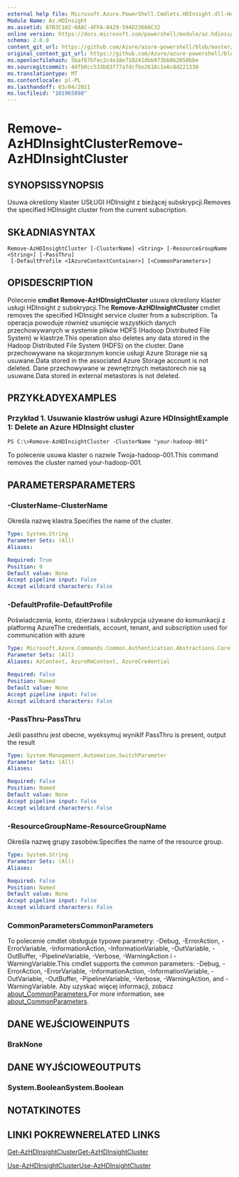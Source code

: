 ```yaml
---
external help file: Microsoft.Azure.PowerShell.Cmdlets.HDInsight.dll-Help.xml
Module Name: Az.HDInsight
ms.assetid: 87B3C102-0A8C-4FFA-8429-594D2360AC32
online version: https://docs.microsoft.com/powershell/module/az.hdinsight/remove-azhdinsightcluster
schema: 2.0.0
content_git_url: https://github.com/Azure/azure-powershell/blob/master/src/HDInsight/HDInsight/help/Remove-AzHDInsightCluster.md
original_content_git_url: https://github.com/Azure/azure-powershell/blob/master/src/HDInsight/HDInsight/help/Remove-AzHDInsightCluster.md
ms.openlocfilehash: 5baf67bfec2c4e18e718241dbb973bb8b2050bbe
ms.sourcegitcommit: 4dfb0cc533b83f77afdcfbe2618c1e6c8d221330
ms.translationtype: MT
ms.contentlocale: pl-PL
ms.lasthandoff: 03/04/2021
ms.locfileid: "101965898"
---
```

# <span data-ttu-id="5bf62-101">Remove-AzHDInsightCluster</span><span class="sxs-lookup"><span data-stu-id="5bf62-101">Remove-AzHDInsightCluster</span></span>

## <span data-ttu-id="5bf62-102">SYNOPSIS</span><span class="sxs-lookup"><span data-stu-id="5bf62-102">SYNOPSIS</span></span>
<span data-ttu-id="5bf62-103">Usuwa określony klaster USŁUGI HDInsight z bieżącej subskrypcji.</span><span class="sxs-lookup"><span data-stu-id="5bf62-103">Removes the specified HDInsight cluster from the current subscription.</span></span>

## <span data-ttu-id="5bf62-104">SKŁADNIA</span><span class="sxs-lookup"><span data-stu-id="5bf62-104">SYNTAX</span></span>

```
Remove-AzHDInsightCluster [-ClusterName] <String> [-ResourceGroupName <String>] [-PassThru]
 [-DefaultProfile <IAzureContextContainer>] [<CommonParameters>]
```

## <span data-ttu-id="5bf62-105">OPIS</span><span class="sxs-lookup"><span data-stu-id="5bf62-105">DESCRIPTION</span></span>
<span data-ttu-id="5bf62-106">Polecenie **cmdlet Remove-AzHDInsightCluster** usuwa określony klaster usługi HDInsight z subskrypcji.</span><span class="sxs-lookup"><span data-stu-id="5bf62-106">The **Remove-AzHDInsightCluster** cmdlet removes the specified HDInsight service cluster from a subscription.</span></span>
<span data-ttu-id="5bf62-107">Ta operacja powoduje również usunięcie wszystkich danych przechowywanych w systemie plików HDFS (Hadoop Distributed File System) w klastrze.</span><span class="sxs-lookup"><span data-stu-id="5bf62-107">This operation also deletes any data stored in the Hadoop Distributed File System (HDFS) on the cluster.</span></span>
<span data-ttu-id="5bf62-108">Dane przechowywane na skojarzonym koncie usługi Azure Storage nie są usuwane.</span><span class="sxs-lookup"><span data-stu-id="5bf62-108">Data stored in the associated Azure Storage account is not deleted.</span></span>
<span data-ttu-id="5bf62-109">Dane przechowywane w zewnętrznych metastorech nie są usuwane.</span><span class="sxs-lookup"><span data-stu-id="5bf62-109">Data stored in external metastores is not deleted.</span></span>

## <span data-ttu-id="5bf62-110">PRZYKŁADY</span><span class="sxs-lookup"><span data-stu-id="5bf62-110">EXAMPLES</span></span>

### <span data-ttu-id="5bf62-111">Przykład 1. Usuwanie klastrów usługi Azure HDInsight</span><span class="sxs-lookup"><span data-stu-id="5bf62-111">Example 1: Delete an Azure HDInsight cluster</span></span>
```
PS C:\>Remove-AzHDInsightCluster -ClusterName "your-hadoop-001"
```

<span data-ttu-id="5bf62-112">To polecenie usuwa klaster o nazwie Twoja-hadoop-001.</span><span class="sxs-lookup"><span data-stu-id="5bf62-112">This command removes the cluster named your-hadoop-001.</span></span>

## <span data-ttu-id="5bf62-113">PARAMETERS</span><span class="sxs-lookup"><span data-stu-id="5bf62-113">PARAMETERS</span></span>

### <span data-ttu-id="5bf62-114">-ClusterName</span><span class="sxs-lookup"><span data-stu-id="5bf62-114">-ClusterName</span></span>
<span data-ttu-id="5bf62-115">Określa nazwę klastra.</span><span class="sxs-lookup"><span data-stu-id="5bf62-115">Specifies the name of the cluster.</span></span>

```yaml
Type: System.String
Parameter Sets: (All)
Aliases:

Required: True
Position: 0
Default value: None
Accept pipeline input: False
Accept wildcard characters: False
```

### <span data-ttu-id="5bf62-116">-DefaultProfile</span><span class="sxs-lookup"><span data-stu-id="5bf62-116">-DefaultProfile</span></span>
<span data-ttu-id="5bf62-117">Poświadczenia, konto, dzierżawa i subskrypcja używane do komunikacji z platformą Azure</span><span class="sxs-lookup"><span data-stu-id="5bf62-117">The credentials, account, tenant, and subscription used for communication with azure</span></span>

```yaml
Type: Microsoft.Azure.Commands.Common.Authentication.Abstractions.Core.IAzureContextContainer
Parameter Sets: (All)
Aliases: AzContext, AzureRmContext, AzureCredential

Required: False
Position: Named
Default value: None
Accept pipeline input: False
Accept wildcard characters: False
```

### <span data-ttu-id="5bf62-118">-PassThru</span><span class="sxs-lookup"><span data-stu-id="5bf62-118">-PassThru</span></span>
<span data-ttu-id="5bf62-119">Jeśli passthru jest obecne, wyeksymuj wynik</span><span class="sxs-lookup"><span data-stu-id="5bf62-119">If PassThru is present, output the result</span></span>

```yaml
Type: System.Management.Automation.SwitchParameter
Parameter Sets: (All)
Aliases:

Required: False
Position: Named
Default value: None
Accept pipeline input: False
Accept wildcard characters: False
```

### <span data-ttu-id="5bf62-120">-ResourceGroupName</span><span class="sxs-lookup"><span data-stu-id="5bf62-120">-ResourceGroupName</span></span>
<span data-ttu-id="5bf62-121">Określa nazwę grupy zasobów.</span><span class="sxs-lookup"><span data-stu-id="5bf62-121">Specifies the name of the resource group.</span></span>

```yaml
Type: System.String
Parameter Sets: (All)
Aliases:

Required: False
Position: Named
Default value: None
Accept pipeline input: False
Accept wildcard characters: False
```

### <span data-ttu-id="5bf62-122">CommonParameters</span><span class="sxs-lookup"><span data-stu-id="5bf62-122">CommonParameters</span></span>
<span data-ttu-id="5bf62-123">To polecenie cmdlet obsługuje typowe parametry: -Debug, -ErrorAction, -ErrorVariable, -InformationAction, -InformationVariable, -OutVariable, -OutBuffer, -PipelineVariable, -Verbose, -WarningAction i -WarningVariable.</span><span class="sxs-lookup"><span data-stu-id="5bf62-123">This cmdlet supports the common parameters: -Debug, -ErrorAction, -ErrorVariable, -InformationAction, -InformationVariable, -OutVariable, -OutBuffer, -PipelineVariable, -Verbose, -WarningAction, and -WarningVariable.</span></span> <span data-ttu-id="5bf62-124">Aby uzyskać więcej informacji, zobacz [about_CommonParameters.](http://go.microsoft.com/fwlink/?LinkID=113216)</span><span class="sxs-lookup"><span data-stu-id="5bf62-124">For more information, see [about_CommonParameters](http://go.microsoft.com/fwlink/?LinkID=113216).</span></span>

## <span data-ttu-id="5bf62-125">DANE WEJŚCIOWE</span><span class="sxs-lookup"><span data-stu-id="5bf62-125">INPUTS</span></span>

### <span data-ttu-id="5bf62-126">Brak</span><span class="sxs-lookup"><span data-stu-id="5bf62-126">None</span></span>
## <span data-ttu-id="5bf62-127">DANE WYJŚCIOWE</span><span class="sxs-lookup"><span data-stu-id="5bf62-127">OUTPUTS</span></span>

### <span data-ttu-id="5bf62-128">System.Boolean</span><span class="sxs-lookup"><span data-stu-id="5bf62-128">System.Boolean</span></span>
## <span data-ttu-id="5bf62-129">NOTATKI</span><span class="sxs-lookup"><span data-stu-id="5bf62-129">NOTES</span></span>

## <span data-ttu-id="5bf62-130">LINKI POKREWNE</span><span class="sxs-lookup"><span data-stu-id="5bf62-130">RELATED LINKS</span></span>

[<span data-ttu-id="5bf62-131">Get-AzHDInsightCluster</span><span class="sxs-lookup"><span data-stu-id="5bf62-131">Get-AzHDInsightCluster</span></span>](./Get-AzHDInsightCluster.md)

[<span data-ttu-id="5bf62-132">Use-AzHDInsightCluster</span><span class="sxs-lookup"><span data-stu-id="5bf62-132">Use-AzHDInsightCluster</span></span>](./Use-AzHDInsightCluster.md)


